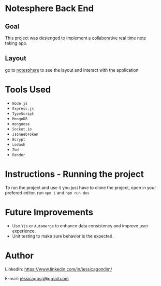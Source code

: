 # Notesphere Back End
 
## Goal

This project was desienged to implement a collaborative real time note taking app.


## Layout

go to [notesphere](https://fenotesphere.vercel.app/) to see the layout and interact with the application.


# Tools Used

* ``Node.js``
* ``Express.js``
* ``TypeScript`` 
* ``MongoDB``
* ``mongoose``
* ``Socket.io``
* ``JsonWebToken``
* ``Bcrypt``
* ``Lodash``
* ``Zod``
* ``Render``

# Instructions - Running the project

To run the project and use it you just have to clone the project, open in your prefered editor, run `npm i` and `npm run dev` 

# Future Improvements
- Use `Yjs` or `Automerge` to enhance data consistency and improve user experience.
- Unit testing to make sure behavior is the expected.
  

# Author
LinkedIn:
https://www.linkedin.com/in/jessicagondim/

E-mail:
jessicagbsg@gmail.com
